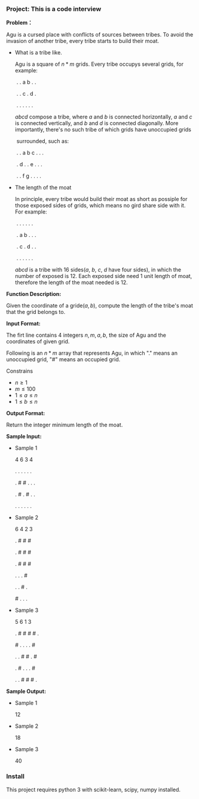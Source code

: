 ### Project: This is a code interview
<script type="text/javascript" src="http://cdn.mathjax.org/mathjax/latest/MathJax.js?config=default"></script>

**Problem：**

Agu is a cursed place with conflicts of sources between tribes. To avoid the  invasion of another tribe, every tribe starts to build their moat. 

- What is a tribe like.

  Agu is a square of $n*m$ grids. Every tribe occupys several grids, for example:

  ​	. . a b . .

  ​	. . c . d .	

  ​	. . .  . . .

  $abcd$ compose a tribe, where $a$ and $b$ is connected horizontally, $a$ and $c$ is connected vertically, and $b$ and $d$ is   connected diagonally. More importantly, there's no such tribe of which grids have unoccupied grids

  ​	surrounded, such as:

  ​		. . a b c . . . 

  ​		. d . .  e . . . 	

  ​		. . f  g .  . . . 

- The length of the moat

  In principle, every tribe would build their moat as short as possiple for those exposed sides of grids, which means no gird share side with it. For example:

  ​	.  .  . . . .

  ​	. a b . . .

  ​	. c . d . . 

  ​	.  . . .  . .

  $abcd$ is a tribe with 16 sides($a$, $b$, $c$, $d$ have four sides), in which the number of exposed is 12. Each exposed side  need 1 unit length of moat, therefore the length of the moat needed is 12.

**Function Description:**

Given the coordinate of a gride$(a, b)$, compute the length of the tribe's moat that the grid belongs to.

**Input Format:**

The firt line contains 4 integers $n, m, a, b$,  the size of Agu and the coordinates of given grid.

Following is an $n*m$ array that represents Agu, in which "." means an unoccupied grid, "#" means an occupied grid.

Constrains

- $n \geq 1​$
- $m\leq 100$
- $1\leq a \leq n$
- $1 \leq b\leq n$

**Output Format:**

Return the integer minimum length of the moat.

**Sample Input:** 

- Sample 1

  4  6  3  4

  . .  .  . . . 

  . # # . . .

  . # . # . .	

  . . .  . . .

- Sample 2

  6  4  2  3

  . # # #

  . # # #

  . # # #

  . .  .  #

  . .  # .

  \# . . .

- Sample 3

  5  6  1  3

  . # # # # .

  \# . .  .  . #

  . . # #  . #

  . # . .   . #

  . . # # # .



**Sample Output:**

- Sample 1

  12

- Sample 2

  18

- Sample 3

  40

### Install 

This project requires python 3 with scikit-learn, scipy, numpy installed.

